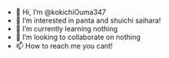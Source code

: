 - 👋 Hi, I’m @kokichiOuma347
- 👀 I’m interested in panta and shuichi saihara!
- 🌱 I’m currently learning nothing
- 💞️ I’m looking to collaborate on nothing
- 📫 How to reach me you cant!

<!---
kokichiOuma347/kokichiOuma347 is a ✨ special ✨ repository because its `README.md` (this file) appears on your GitHub profile.
You can click the Preview link to take a look at your changes.
--->
